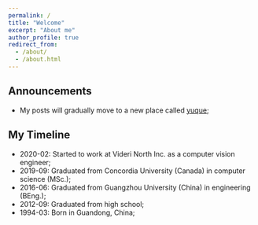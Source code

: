 ```yaml
---
permalink: /
title: "Welcome"
excerpt: "About me"
author_profile: true
redirect_from:
  - /about/
  - /about.html
---
```


## Announcements

- My posts will gradually move to a new place called [yuque](https://www.yuque.com/laihaotao);

## My Timeline

- 2020-02: Started to work at Videri North Inc. as a computer vision engineer;
- 2019-09: Graduated from Concordia University (Canada) in computer science (MSc.);
- 2016-06: Graduated from Guangzhou University (China) in engineering (BEng.);
- 2012-09: Graduated from high school;
- 1994-03: Born in Guandong, China;